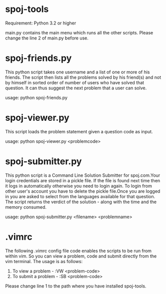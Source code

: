 # spoj-tools

Requirement: Python 3.2 or higher

main.py contains the main menu which runs all the other scripts. Please change the line 2 of main.py before use.

# spoj-friends.py

This python script takes one username and a list of one or more of his friends. The script then lists all the problems solved by his friend(s) and not by himself in sorted order of number of users who have solved that question. It can thus suggest the next problem that a user can solve.

usage: python spoj-friends.py

# spoj-viewer.py

This script loads the problem statement given a question code as input.

usage: python spoj-viewer.py &lt;problemcode&gt;

# spoj-submitter.py

This python script is a Command Line Solution Submitter for spoj.com.Your login credentials are stored in a pickle file. If the file is found next time then it logs in automatically otherwise you need to login again. To login from other user's account you have to delete the pickle file.Once you are logged in you are asked to select from the languages available for that question. The script returns the verdict of the solution - along with the time and the memory consumed.

usage: python spoj-submitter.py &lt;filename&gt; &lt;problemname&gt;

# .vimrc

The following .vimrc config file code enables the scripts to be run from within vim. So you can view a problem, code and submit directly from the vim terminal. 
The usage is as follows:

1. To view a problem - :VW &lt;problem-code&gt;
2. To submit a problem - :SB &lt;problem-code&gt;

Please change line 1 to the path where you have installed spoj-tools.
